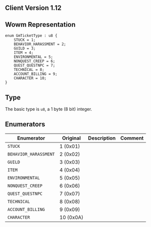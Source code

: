 ## Client Version 1.12

## Wowm Representation
```rust,ignore
enum GmTicketType : u8 {
    STUCK = 1;    
    BEHAVIOR_HARASSMENT = 2;    
    GUILD = 3;    
    ITEM = 4;    
    ENVIRONMENTAL = 5;    
    NONQUEST_CREEP = 6;    
    QUEST_QUESTNPC = 7;    
    TECHNICAL = 8;    
    ACCOUNT_BILLING = 9;    
    CHARACTER = 10;    
}

```
## Type
The basic type is `u8`, a 1 byte (8 bit) integer.
## Enumerators
| Enumerator | Original  | Description | Comment |
| --------- | -------- | ----------- | ------- |
| `STUCK` | 1 (0x01) |  |  |
| `BEHAVIOR_HARASSMENT` | 2 (0x02) |  |  |
| `GUILD` | 3 (0x03) |  |  |
| `ITEM` | 4 (0x04) |  |  |
| `ENVIRONMENTAL` | 5 (0x05) |  |  |
| `NONQUEST_CREEP` | 6 (0x06) |  |  |
| `QUEST_QUESTNPC` | 7 (0x07) |  |  |
| `TECHNICAL` | 8 (0x08) |  |  |
| `ACCOUNT_BILLING` | 9 (0x09) |  |  |
| `CHARACTER` | 10 (0x0A) |  |  |
